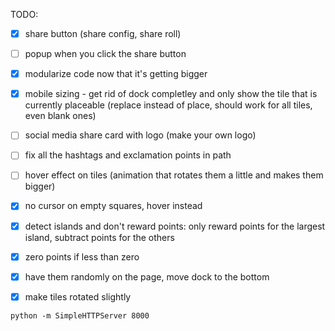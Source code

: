 TODO:
- [x] share button (share config, share roll)
- [ ] popup when you click the share button
- [x] modularize code now that it's getting bigger
- [x] mobile sizing - get rid of dock completley and only show the tile that is currently placeable (replace instead of place, should work for all tiles, even blank ones)
- [ ] social media share card with logo (make your own logo)
- [ ] fix all the hashtags and exclamation points in path
- [ ] hover effect on tiles (animation that rotates them a little and makes them bigger)
- [x] no cursor on empty squares, hover instead
- [x] detect islands and don't reward points: only reward points for the largest island, subtract points for the others
- [x] zero points if less than zero
- [x] have them randomly on the page, move dock to the bottom
- [x] make tiles rotated slightly


```
python -m SimpleHTTPServer 8000 
```
